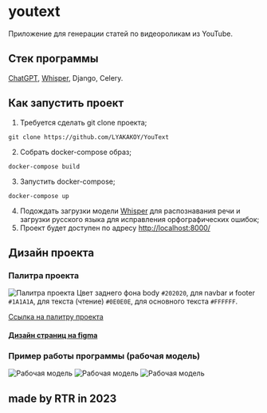# youtext
Приложение для генерации статей по видеороликам из YouTube.

## Стек программы
[ChatGPT](https://platform.openai.com/docs/guides/gpt/chat-completions-api), [Whisper](https://github.com/openai/whisper), Django, Celery.

## Как запустить проект
1. Требуется сделать git clone проекта;
```
git clone https://github.com/LYAKAKOY/YouText
```
2. Собрать docker-compose образ;
```
docker-compose build
```
3. Запустить docker-compose;
```
docker-compose up
```
4. Подождать загрузки модели [Whisper](https://github.com/openai/whisper) для распознавания речи и загрузки русского языка для исправления орфографических ошибок;
5. Проект будет доступен по адресу [http://localhost:8000/](http://localhost:8000/)
## Дизайн проекта
### Палитра проекта
![Палитра проекта](https://i.imgur.com/iAV7ysi.png)
Цвет заднего фона body `#202020`, для navbar и footer `#1A1A1A`, для текста (чтение) `#0E0E0E`, для основного текста `#FFFFFF`.

[Ссылка на палитру проекта](https://coolors.co/palette/202020-0e0e0e-1a1a1a-ffffff)

#### [Дизайн страниц на figma](https://www.figma.com/file/W04IY9oglFvC84yTvOwNRP/youtext?type=design&node-id=0%3A1&mode=design&t=aRNBUtdZTr2vRrBl-1)

### Пример работы программы (рабочая модель)
![Рабочая модель](https://i.imgur.com/FnO4ycO.png)
![Рабочая модель](https://i.imgur.com/mVu0Zp8.png)
![Рабочая модель](https://i.imgur.com/qjRUDeg.png)
## made by RTR in 2023



